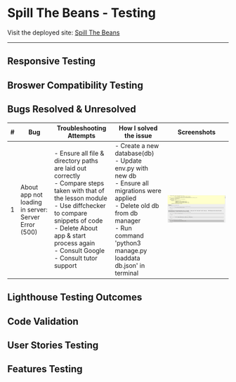 # Spill The Beans - Testing

Visit the deployed site: [Spill The Beans](https://spill-the-beans-coffee-blog-8f04f8c6207f.herokuapp.com/)

---

## Responsive Testing

## Broswer Compatibility Testing

## Bugs Resolved & Unresolved

| # | Bug | Troubleshooting Attempts | How I solved the issue | Screenshots |
| --- | --- | --- | --- | --- |
| 1 | About app not loading in server: Server Error (500) | - Ensure all file & directory paths are laid out correctly <br> - Compare steps taken with that of the lesson module <br> - Use diffchecker to compare snippets of code <br> - Delete About app & start process again <br> - Consult Google <br> - Consult tutor support | - Create a new database(db) <br> - Update env.py with new db <br> - Ensure all migrations were applied <br> - Delete old db from db manager <br> - Run command 'python3 manage.py loaddata db.json' in terminal | ![About App](static/testing/bugs/about_app.png)  |

## Lighthouse Testing Outcomes

## Code Validation

## User Stories Testing

## Features Testing